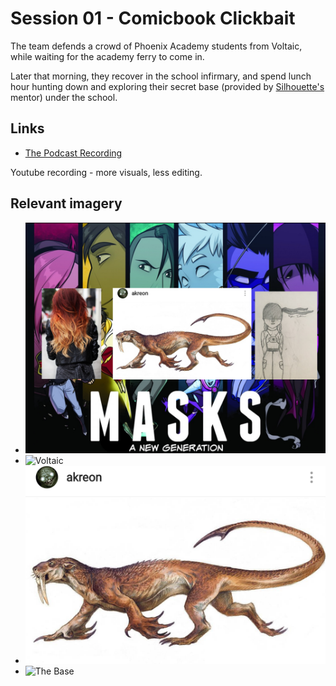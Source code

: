 # Session 01 - Comicbook Clickbait

The team defends a crowd of Phoenix Academy students from Voltaic, while waiting for the academy ferry to come in.

Later that morning, they recover in the school infirmary, and spend lunch hour hunting down and exploring their secret base (provided by [Silhouette's](silhouette.md) mentor) under the school.

## Links

* [The Podcast Recording](http://randomaverage.com/index.php/2018/12/masks-eg-actual-play-session-01-comicbook-clickbait/)

[](https://youtu.be/Crf8LQ9tOTM)
Youtube recording - more visuals, less editing.

## Relevant imagery

* ![Roll20 screen](Sessions/2018-12-08_6-16-56.png "Roll20 Opening Screen")
* ![Voltaic](Villains/voltaic.png)
* ![Palacine's Aquatic Attack Form](img/Palacine-sealion-run.jpg "Palacine's Aquatic Attack Form")
* ![The Base](assets/the_base.jpg "The New-Old Base")
